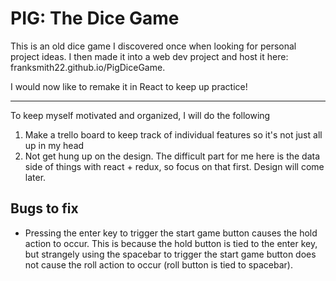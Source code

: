 # PIG: The Dice Game

This is an old dice game I discovered once when looking for personal project ideas. I then made it into a web dev project and host it here: franksmith22.github.io/PigDiceGame.

I would now like to remake it in React to keep up practice!

<hr/>

To keep myself motivated and organized, I will do the following
1. Make a trello board to keep track of individual features so it's not just all up in my head
2. Not get hung up on the design. The difficult part for me here is the data side of things with react + redux, so focus on that first. Design will come later.

## Bugs to fix
- Pressing the enter key to trigger the start game button causes the hold action to occur. This is because the hold button is tied to the enter key, but strangely using the spacebar to trigger the start game button does not cause the roll action to occur (roll button is tied to spacebar).